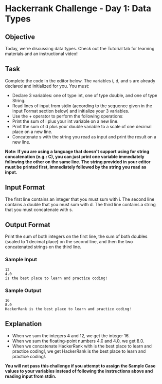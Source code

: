 # Hackerrank Challenge - Day 1: Data Types

## Objective
Today, we're discussing data types. Check out the Tutorial tab for learning materials and an instructional video!

## Task
Complete the code in the editor below. The variables i, d, and s are already declared and initialized for you. You must:

* Declare 3 variables: one of type int, one of type double, and one of type String.
* Read  lines of input from stdin (according to the sequence given in the Input Format section below) and initialize your 3 variables.
* Use the + operator to perform the following operations:
* Print the sum of i plus your int variable on a new line.
* Print the sum of d plus your double variable to a scale of one decimal place on a new line.
* Concatenate s with the string you read as input and print the result on a new line.

**Note: If you are using a language that doesn't support using  for string concatenation (e.g.: C), you can just print one variable immediately following the other on the same line. The string provided in your editor must be printed first, immediately followed by the string you read as input.**

## Input Format

The first line contains an integer that you must sum with i.
The second line contains a double that you must sum with d.
The third line contains a string that you must concatenate with s.

## Output Format

Print the sum of both integers on the first line, the sum of both doubles (scaled to 1 decimal place) on the second line, and then the two concatenated strings on the third line.

### Sample Input
```
12
4.0
is the best place to learn and practice coding!
```
### Sample Output
```
16
8.0
HackerRank is the best place to learn and practice coding!
```

## Explanation

* When we sum the integers 4 and 12, we get the integer 16.
* When we sum the floating-point numbers 4.0 and 4.0, we get 8.0.
* When we concatenate HackerRank with is the best place to learn and practice coding!, we get HackerRank is the best place to learn and practice coding!.

**You will not pass this challenge if you attempt to assign the Sample Case values to your variables instead of following the instructions above and reading input from stdin.**

